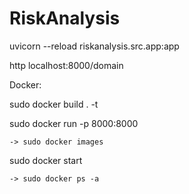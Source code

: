 # RiskAnalysis

uvicorn --reload riskanalysis.src.app:app

http localhost:8000/domain

Docker:

  sudo docker build . -t <tag>
  
  sudo docker run -p 8000:8000 <image-id>
  
    -> sudo docker images
  
  sudo docker start <container-id>
  
    -> sudo docker ps -a
